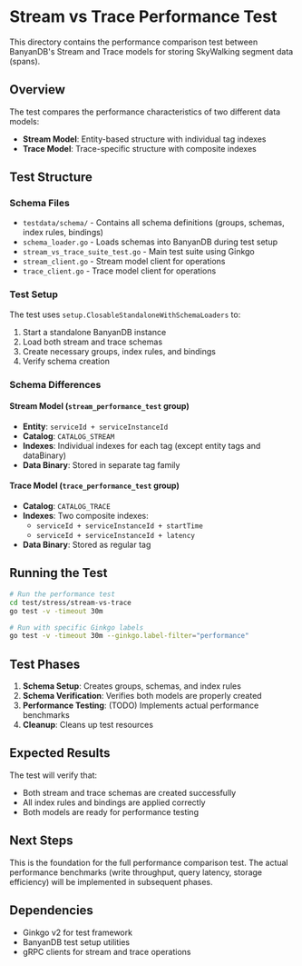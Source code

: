 # Stream vs Trace Performance Test

This directory contains the performance comparison test between BanyanDB's Stream and Trace models for storing SkyWalking segment data (spans).

## Overview

The test compares the performance characteristics of two different data models:
- **Stream Model**: Entity-based structure with individual tag indexes
- **Trace Model**: Trace-specific structure with composite indexes

## Test Structure

### Schema Files
- `testdata/schema/` - Contains all schema definitions (groups, schemas, index rules, bindings)
- `schema_loader.go` - Loads schemas into BanyanDB during test setup
- `stream_vs_trace_suite_test.go` - Main test suite using Ginkgo
- `stream_client.go` - Stream model client for operations
- `trace_client.go` - Trace model client for operations

### Test Setup

The test uses `setup.ClosableStandaloneWithSchemaLoaders` to:
1. Start a standalone BanyanDB instance
2. Load both stream and trace schemas
3. Create necessary groups, index rules, and bindings
4. Verify schema creation

### Schema Differences

#### Stream Model (`stream_performance_test` group)
- **Entity**: `serviceId + serviceInstanceId`
- **Catalog**: `CATALOG_STREAM`
- **Indexes**: Individual indexes for each tag (except entity tags and dataBinary)
- **Data Binary**: Stored in separate tag family

#### Trace Model (`trace_performance_test` group)
- **Catalog**: `CATALOG_TRACE`
- **Indexes**: Two composite indexes:
  - `serviceId + serviceInstanceId + startTime`
  - `serviceId + serviceInstanceId + latency`
- **Data Binary**: Stored as regular tag

## Running the Test

```bash
# Run the performance test
cd test/stress/stream-vs-trace
go test -v -timeout 30m

# Run with specific Ginkgo labels
go test -v -timeout 30m --ginkgo.label-filter="performance"
```

## Test Phases

1. **Schema Setup**: Creates groups, schemas, and index rules
2. **Schema Verification**: Verifies both models are properly created
3. **Performance Testing**: (TODO) Implements actual performance benchmarks
4. **Cleanup**: Cleans up test resources

## Expected Results

The test will verify that:
- Both stream and trace schemas are created successfully
- All index rules and bindings are applied correctly
- Both models are ready for performance testing

## Next Steps

This is the foundation for the full performance comparison test. The actual performance benchmarks (write throughput, query latency, storage efficiency) will be implemented in subsequent phases.

## Dependencies

- Ginkgo v2 for test framework
- BanyanDB test setup utilities
- gRPC clients for stream and trace operations
